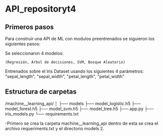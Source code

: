 # API_repositoryt4

## **Primeros pasos**
Para construir una API de ML con modulos preentrenados se siguieron los siguientes pasos:

Se seleccionaron 4 modelos:

    (Regresión, Árbol de decisiones, SVM, Bosque Aleatorio)

Entrenados sobre el Iris Dataset usando los siguientes 4 parámetros:
	"sepal_length",	"sepal_width",	"petal_length",	"petal_width"

## **Estructura de carpetas**
  /machine__learning_api/
  │
  ├── models
      ├── model_logistic.h5
      ├── model_forest.h5
      ├── model_svm.h5
      ├── model_tree.h5
  ├── app.py
  ├── iris_models.py
  └── requirements.txt

-Primero se crea la carpeta machine__learning_api dentro de esta se crea el archivo requeriments.txt y el directorio models
2. 



